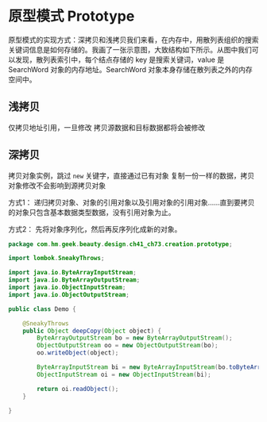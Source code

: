# 原型模式 Prototype

原型模式的实现方式：深拷贝和浅拷贝我们来看，在内存中，用散列表组织的搜索关键词信息是如何存储的。我画了一张示意图，大致结构如下所示。从图中我们可以发现，散列表索引中，每个结点存储的 key 是搜索关键词，value 是 SearchWord 对象的内存地址。SearchWord 对象本身存储在散列表之外的内存空间中。


## 浅拷贝
仅拷贝地址引用，一旦修改 拷贝源数据和目标数据都将会被修改

## 深拷贝
拷贝对象实例，跳过 `new` 关键字，直接通过已有对象 复制一份一样的数据，拷贝对象修改不会影响到源拷贝对象

方式1：
递归拷贝对象、对象的引用对象以及引用对象的引用对象……直到要拷贝的对象只包含基本数据类型数据，没有引用对象为止。

方式2：
先将对象序列化，然后再反序列化成新的对象。
```java
package com.hm.geek.beauty.design.ch41_ch73.creation.prototype;

import lombok.SneakyThrows;

import java.io.ByteArrayInputStream;
import java.io.ByteArrayOutputStream;
import java.io.ObjectInputStream;
import java.io.ObjectOutputStream;

public class Demo {

    @SneakyThrows
    public Object deepCopy(Object object) {
        ByteArrayOutputStream bo = new ByteArrayOutputStream();
        ObjectOutputStream oo = new ObjectOutputStream(bo);
        oo.writeObject(object);

        ByteArrayInputStream bi = new ByteArrayInputStream(bo.toByteArray());
        ObjectInputStream oi = new ObjectInputStream(bi);

        return oi.readObject();
    }

}
```